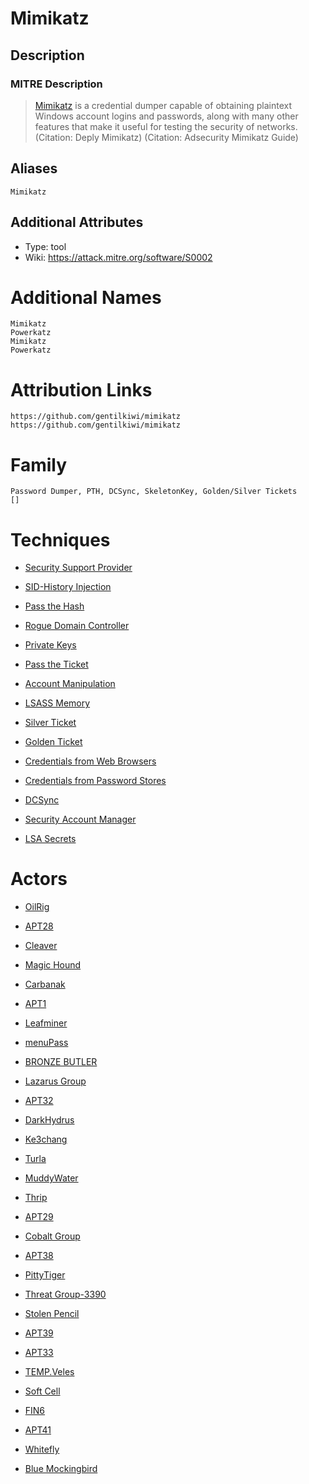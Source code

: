 
# Mimikatz

## Description

### MITRE Description

> [Mimikatz](https://attack.mitre.org/software/S0002) is a credential dumper capable of obtaining plaintext Windows account logins and passwords, along with many other features that make it useful for testing the security of networks. (Citation: Deply Mimikatz) (Citation: Adsecurity Mimikatz Guide)

## Aliases

```
Mimikatz
```

## Additional Attributes

* Type: tool
* Wiki: https://attack.mitre.org/software/S0002


# Additional Names

```
Mimikatz
Powerkatz
Mimikatz
Powerkatz
```


# Attribution Links

```
https://github.com/gentilkiwi/mimikatz
https://github.com/gentilkiwi/mimikatz
```


# Family

```
Password Dumper, PTH, DCSync, SkeletonKey, Golden/Silver Tickets
[]
```

# Techniques


* [Security Support Provider](../techniques/Security-Support-Provider.md)

* [SID-History Injection](../techniques/SID-History-Injection.md)
    
* [Pass the Hash](../techniques/Pass-the-Hash.md)
    
* [Rogue Domain Controller](../techniques/Rogue-Domain-Controller.md)
    
* [Private Keys](../techniques/Private-Keys.md)
    
* [Pass the Ticket](../techniques/Pass-the-Ticket.md)
    
* [Account Manipulation](../techniques/Account-Manipulation.md)
    
* [LSASS Memory](../techniques/LSASS-Memory.md)
    
* [Silver Ticket](../techniques/Silver-Ticket.md)
    
* [Golden Ticket](../techniques/Golden-Ticket.md)
    
* [Credentials from Web Browsers](../techniques/Credentials-from-Web-Browsers.md)
    
* [Credentials from Password Stores](../techniques/Credentials-from-Password-Stores.md)
    
* [DCSync](../techniques/DCSync.md)
    
* [Security Account Manager](../techniques/Security-Account-Manager.md)
    
* [LSA Secrets](../techniques/LSA-Secrets.md)
    

# Actors


* [OilRig](../actors/OilRig.md)

* [APT28](../actors/APT28.md)
    
* [Cleaver](../actors/Cleaver.md)
    
* [Magic Hound](../actors/Magic-Hound.md)
    
* [Carbanak](../actors/Carbanak.md)
    
* [APT1](../actors/APT1.md)
    
* [Leafminer](../actors/Leafminer.md)
    
* [menuPass](../actors/menuPass.md)
    
* [BRONZE BUTLER](../actors/BRONZE-BUTLER.md)
    
* [Lazarus Group](../actors/Lazarus-Group.md)
    
* [APT32](../actors/APT32.md)
    
* [DarkHydrus](../actors/DarkHydrus.md)
    
* [Ke3chang](../actors/Ke3chang.md)
    
* [Turla](../actors/Turla.md)
    
* [MuddyWater](../actors/MuddyWater.md)
    
* [Thrip](../actors/Thrip.md)
    
* [APT29](../actors/APT29.md)
    
* [Cobalt Group](../actors/Cobalt-Group.md)
    
* [APT38](../actors/APT38.md)
    
* [PittyTiger](../actors/PittyTiger.md)
    
* [Threat Group-3390](../actors/Threat-Group-3390.md)
    
* [Stolen Pencil](../actors/Stolen-Pencil.md)
    
* [APT39](../actors/APT39.md)
    
* [APT33](../actors/APT33.md)
    
* [TEMP.Veles](../actors/TEMP.Veles.md)
    
* [Soft Cell](../actors/Soft-Cell.md)
    
* [FIN6](../actors/FIN6.md)
    
* [APT41](../actors/APT41.md)
    
* [Whitefly](../actors/Whitefly.md)
    
* [Blue Mockingbird](../actors/Blue-Mockingbird.md)
    
